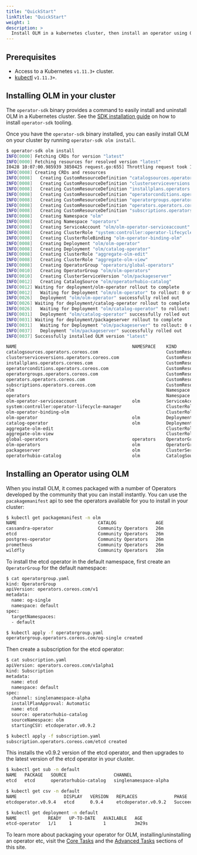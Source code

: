 ```yaml
---
title: "QuickStart"
linkTitle: "QuickStart"
weight: 1
description: >
  Install OLM in a kubernetes cluster, then install an operator using OLM.
---
```


## Prerequisites

- Access to a Kubernetes `v1.11.3+` cluster.
- [kubectl](https://kubernetes.io/docs/tasks/tools/install-kubectl/) `v1.11.3+`.

## Installing OLM in your cluster

The `operator-sdk` binary provides a command to easily install and uninstall OLM in a Kubernetes cluster. See the [SDK installation guide][sdk-installation-guide] on how to install `operator-sdk` tooling.

Once you have the `operator-sdk` binary installed, you can easily install OLM on your cluster by running `operator-sdk olm install`. 

```bash 
$ operator-sdk olm install 
INFO[0000] Fetching CRDs for version "latest"           
INFO[0000] Fetching resources for resolved version "latest" 
I0428 10:07:00.985939 3850425 request.go:655] Throttling request took 1.046148019s, request: GET:https://127.0.0.1:45457/apis/storage.k8s.io/v1beta1?timeout=32s
INFO[0008] Creating CRDs and resources                  
INFO[0008]   Creating CustomResourceDefinition "catalogsources.operators.coreos.com" 
INFO[0008]   Creating CustomResourceDefinition "clusterserviceversions.operators.coreos.com" 
INFO[0008]   Creating CustomResourceDefinition "installplans.operators.coreos.com" 
INFO[0008]   Creating CustomResourceDefinition "operatorconditions.operators.coreos.com" 
INFO[0008]   Creating CustomResourceDefinition "operatorgroups.operators.coreos.com" 
INFO[0008]   Creating CustomResourceDefinition "operators.operators.coreos.com" 
INFO[0008]   Creating CustomResourceDefinition "subscriptions.operators.coreos.com" 
INFO[0008]   Creating Namespace "olm"                   
INFO[0008]   Creating Namespace "operators"             
INFO[0008]   Creating ServiceAccount "olm/olm-operator-serviceaccount" 
INFO[0008]   Creating ClusterRole "system:controller:operator-lifecycle-manager" 
INFO[0008]   Creating ClusterRoleBinding "olm-operator-binding-olm" 
INFO[0008]   Creating Deployment "olm/olm-operator"     
INFO[0008]   Creating Deployment "olm/catalog-operator" 
INFO[0008]   Creating ClusterRole "aggregate-olm-edit"  
INFO[0008]   Creating ClusterRole "aggregate-olm-view"  
INFO[0008]   Creating OperatorGroup "operators/global-operators" 
INFO[0010]   Creating OperatorGroup "olm/olm-operators" 
INFO[0010]   Creating ClusterServiceVersion "olm/packageserver" 
INFO[0012]   Creating CatalogSource "olm/operatorhubio-catalog" 
INFO[0012] Waiting for deployment/olm-operator rollout to complete 
INFO[0012]   Waiting for Deployment "olm/olm-operator" to rollout: 0 of 1 updated replicas are available 
INFO[0026]   Deployment "olm/olm-operator" successfully rolled out 
INFO[0026] Waiting for deployment/catalog-operator rollout to complete 
INFO[0026]   Waiting for Deployment "olm/catalog-operator" to rollout: 0 of 1 updated replicas are available 
INFO[0031]   Deployment "olm/catalog-operator" successfully rolled out 
INFO[0031] Waiting for deployment/packageserver rollout to complete 
INFO[0031]   Waiting for Deployment "olm/packageserver" to rollout: 0 of 2 updated replicas are available 
INFO[0037]   Deployment "olm/packageserver" successfully rolled out 
INFO[0037] Successfully installed OLM version "latest"  

NAME                                            NAMESPACE    KIND                        STATUS
catalogsources.operators.coreos.com                          CustomResourceDefinition    Installed
clusterserviceversions.operators.coreos.com                  CustomResourceDefinition    Installed
installplans.operators.coreos.com                            CustomResourceDefinition    Installed
operatorconditions.operators.coreos.com                      CustomResourceDefinition    Installed
operatorgroups.operators.coreos.com                          CustomResourceDefinition    Installed
operators.operators.coreos.com                               CustomResourceDefinition    Installed
subscriptions.operators.coreos.com                           CustomResourceDefinition    Installed
olm                                                          Namespace                   Installed
operators                                                    Namespace                   Installed
olm-operator-serviceaccount                     olm          ServiceAccount              Installed
system:controller:operator-lifecycle-manager                 ClusterRole                 Installed
olm-operator-binding-olm                                     ClusterRoleBinding          Installed
olm-operator                                    olm          Deployment                  Installed
catalog-operator                                olm          Deployment                  Installed
aggregate-olm-edit                                           ClusterRole                 Installed
aggregate-olm-view                                           ClusterRole                 Installed
global-operators                                operators    OperatorGroup               Installed
olm-operators                                   olm          OperatorGroup               Installed
packageserver                                   olm          ClusterServiceVersion       Installed
operatorhubio-catalog                           olm          CatalogSource               Installed

```

## Installing an Operator using OLM

When you install OLM, it comes packaged with a number of Operators developed by the community that you can install instantly.
You can use the `pacakagemanifest` api to see the operators available for you to install in your cluster:

```sh
$ kubectl get packagemanifest -n olm
NAME                               CATALOG               AGE
cassandra-operator                 Community Operators   26m
etcd                               Community Operators   26m
postgres-operator                  Community Operators   26m
prometheus                         Community Operators   26m
wildfly                            Community Operators   26m
```

To install the etcd operator in the default namespace, first create an `OperatorGroup` for the default namespace:

```sh
$ cat operatorgroup.yaml
kind: OperatorGroup
apiVersion: operators.coreos.com/v1
metadata:
  name: og-single
  namespace: default
spec:
  targetNamespaces:
  - default

$ kubectl apply -f operatorgroup.yaml
operatorgroup.operators.coreos.com/og-single created
```

Then create a subscription for the etcd operator:

```sh
$ cat subscription.yaml
apiVersion: operators.coreos.com/v1alpha1
kind: Subscription
metadata:
  name: etcd
  namespace: default
spec:
  channel: singlenamespace-alpha
  installPlanApproval: Automatic
  name: etcd
  source: operatorhubio-catalog
  sourceNamespace: olm
  startingCSV: etcdoperator.v0.9.2

$ kubectl apply -f subscription.yaml
subscription.operators.coreos.com/etcd created
```

This installs the v0.9.2 version of the etcd operator, and then upgrades to the latest version of the etcd operator in your cluster.

```sh
$ kubectl get sub -n default
NAME   PACKAGE   SOURCE                  CHANNEL
etcd   etcd      operatorhubio-catalog   singlenamespace-alpha

$ kubectl get csv -n default
NAME                  DISPLAY   VERSION   REPLACES              PHASE
etcdoperator.v0.9.4   etcd      0.9.4     etcdoperator.v0.9.2   Succeeded

$ kubectl get deployment -n default
NAME            READY   UP-TO-DATE   AVAILABLE   AGE
etcd-operator   1/1     1            1           3m29s
```

To learn more about packaging your operator for OLM, installing/uninstalling an operator etc, visit the [Core Tasks](/docs/tasks/) and the [Advanced Tasks](/docs/advanced-tasks/) sections of this site.


[sdk-installation-guide]: https://sdk.operatorframework.io/docs/installation/
